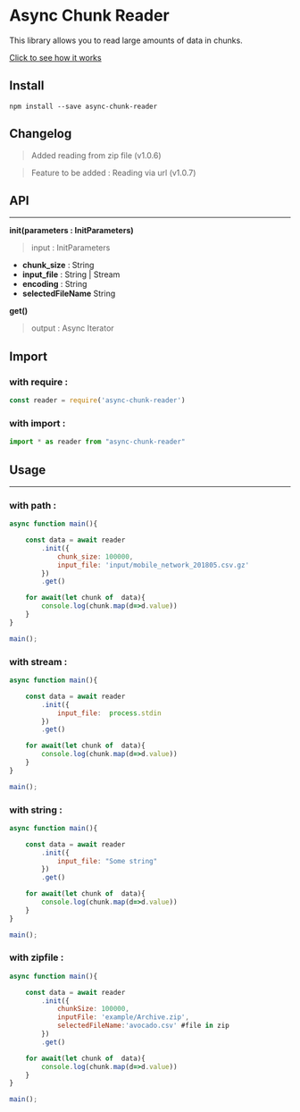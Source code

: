 # Async Chunk Reader

This library allows you to read large amounts of data in chunks.

[Click to see how it works](https://runkit.com/cemayan/async-chunk-reader)



## Install
```console
npm install --save async-chunk-reader
```

## Changelog
> Added reading from zip file (v1.0.6) 

> Feature to be added :  Reading via url (v1.0.7)

## API
---

**init(parameters : InitParameters)**

> input : InitParameters

- **chunk_size** :   String 
- **input_file** : String | Stream
- **encoding** : String
- **selectedFileName** String

**get()**

> output : Async Iterator


## Import

### with require : 
```javascript
const reader = require('async-chunk-reader')
```

### with import : 
```javascript
import * as reader from "async-chunk-reader"
```

## Usage
---

### with path : 

```javascript
async function main(){

    const data = await reader
        .init({
            chunk_size: 100000,
            input_file: 'input/mobile_network_201805.csv.gz'
        })
        .get()

    for await(let chunk of  data){
        console.log(chunk.map(d=>d.value))
    }
}

main();

```

### with stream : 

```javascript
async function main(){

    const data = await reader
        .init({
            input_file:  process.stdin
        })
        .get()

    for await(let chunk of  data){
        console.log(chunk.map(d=>d.value))
    }
}

main();

```


### with string : 

```javascript
async function main(){

    const data = await reader
        .init({
            input_file: "Some string"
        })
        .get()

    for await(let chunk of  data){
        console.log(chunk.map(d=>d.value))
    }
}

main();

```


### with zipfile : 

```javascript
async function main(){

    const data = await reader
        .init({
            chunkSize: 100000,
            inputFile: 'example/Archive.zip',
            selectedFileName:'avocado.csv' #file in zip
        })
        .get()

    for await(let chunk of  data){
        console.log(chunk.map(d=>d.value))
    }
}

main();

```




